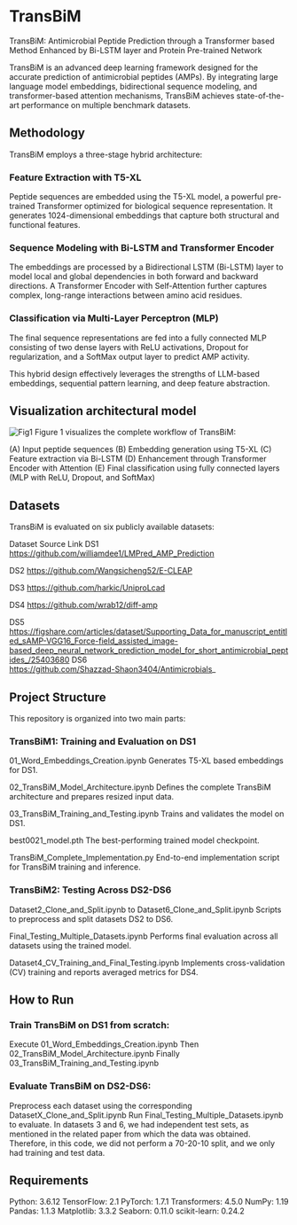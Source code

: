 # TransBiM
TransBiM: Antimicrobial Peptide Prediction through a Transformer based Method Enhanced by Bi-LSTM layer and Protein Pre-trained Network

TransBiM is an advanced deep learning framework designed for the accurate prediction of antimicrobial peptides (AMPs). By integrating large language model embeddings, bidirectional sequence modeling, and transformer-based attention mechanisms, TransBiM achieves state-of-the-art performance on multiple benchmark datasets.

## Methodology
TransBiM employs a three-stage hybrid architecture:

### Feature Extraction with T5-XL
Peptide sequences are embedded using the T5-XL model, a powerful pre-trained Transformer optimized for biological sequence representation. It generates 1024-dimensional embeddings that capture both structural and functional features.

### Sequence Modeling with Bi-LSTM and Transformer Encoder
The embeddings are processed by a Bidirectional LSTM (Bi-LSTM) layer to model local and global dependencies in both forward and backward directions. A Transformer Encoder with Self-Attention further captures complex, long-range interactions between amino acid residues.

### Classification via Multi-Layer Perceptron (MLP)
The final sequence representations are fed into a fully connected MLP consisting of two dense layers with ReLU activations, Dropout for regularization, and a SoftMax output layer to predict AMP activity.

This hybrid design effectively leverages the strengths of LLM-based embeddings, sequential pattern learning, and deep feature abstraction.
## Visualization architectural model
![Fig1 ](https://github.com/user-attachments/assets/b9d74094-f135-4a6a-a115-73968a61df88)
Figure 1 visualizes the complete workflow of TransBiM:

(A) Input peptide sequences
(B) Embedding generation using T5-XL
(C) Feature extraction via Bi-LSTM
(D) Enhancement through Transformer Encoder with Attention
(E) Final classification using fully connected layers (MLP with ReLU, Dropout, and SoftMax)
## Datasets
TransBiM is evaluated on six publicly available datasets:

Dataset	Source Link
DS1 	             https://github.com/williamdee1/LMPred_AMP_Prediction

DS2	               https://github.com/Wangsicheng52/E-CLEAP

DS3	               https://github.com/harkic/UniproLcad

DS4	               https://github.com/wrab12/diff-amp

DS5              
https://figshare.com/articles/dataset/Supporting_Data_for_manuscript_entitled_sAMP-VGG16_Force-field_assisted_image-based_deep_neural_network_prediction_model_for_short_antimicrobial_peptides_/25403680
DS6	             
https://github.com/Shazzad-Shaon3404/Antimicrobials_
## Project Structure
This repository is organized into two main parts:

### TransBiM1: Training and Evaluation on DS1
01_Word_Embeddings_Creation.ipynb
Generates T5-XL based embeddings for DS1.

02_TransBiM_Model_Architecture.ipynb
Defines the complete TransBiM architecture and prepares resized input data.

03_TransBiM_Training_and_Testing.ipynb
Trains and validates the model on DS1.

best0021_model.pth
The best-performing trained model checkpoint.

TransBiM_Complete_Implementation.py
End-to-end implementation script for TransBiM training and inference.
### TransBiM2: Testing Across DS2-DS6
Dataset2_Clone_and_Split.ipynb to Dataset6_Clone_and_Split.ipynb
Scripts to preprocess and split datasets DS2 to DS6.

Final_Testing_Multiple_Datasets.ipynb
Performs final evaluation across all datasets using the trained model.

Dataset4_CV_Training_and_Final_Testing.ipynb
Implements cross-validation (CV) training and reports averaged metrics for DS4.

## How to Run
### Train TransBiM on DS1 from scratch:

Execute 01_Word_Embeddings_Creation.ipynb
Then 02_TransBiM_Model_Architecture.ipynb
Finally 03_TransBiM_Training_and_Testing.ipynb
### Evaluate TransBiM on DS2-DS6:

Preprocess each dataset using the corresponding DatasetX_Clone_and_Split.ipynb
Run Final_Testing_Multiple_Datasets.ipynb to evaluate.
In datasets 3 and 6, we had independent test sets, as mentioned in the related paper from which the data was obtained. Therefore, in this code, we did not perform a 70-20-10 split, and we only had training and test data.
## Requirements
Python: 3.6.12
TensorFlow: 2.1
PyTorch: 1.7.1
Transformers: 4.5.0
NumPy: 1.19
Pandas: 1.1.3
Matplotlib: 3.3.2
Seaborn: 0.11.0
scikit-learn: 0.24.2
